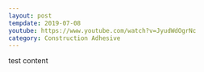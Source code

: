 ```yaml
---
layout: post
tempdate: 2019-07-08
youtube: https://www.youtube.com/watch?v=JyudWdOgrNc
category: Construction Adhesive
---
```

test content